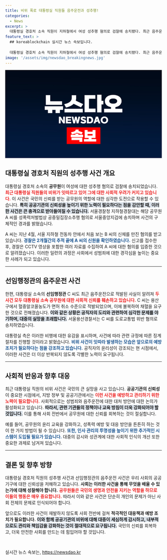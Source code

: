 ```yaml
---
title: 비위 폭로 대통령실 직원들 음주운전과 성추행!
categories:
  - News
excerpt: >
  대통령실 경호처 소속 직원이 지하철에서 여성 성추행 혐의로 검찰에 송치됐다. 최근 음주운전 적발에 이어 잇따른 비위가 드러나며, 정부 기관의 신뢰가 흔들리고 있다.
feature_text: >
  ## koreablockchain 실시간 뉴스 속보입니다.

  대통령실 경호처 소속 직원이 지하철에서 여성 성추행 혐의로 검찰에 송치됐다. 최근 음주운전 적발에 이어 잇따른 비위가 드러나며, 정부 기관의 신뢰가 흔들리고 있다.
image: '/assets/img/newsdao_breakingnews.jpg'
---
```


<p><img src="/assets/img/newsdao_breakingnews.jpg" alt="koreablockchain 속보" /></p>

<h2 data-ke-size="size26">대통령실 경호처 직원의 성추행 사건 개요</h2>

<p data-ke-size="size16">대통령실 경호처 소속의 <b>공무원</b>이 여성에 대한 성추행 혐의로 검찰에 송치되었습니다. <b><span style="color: #ee2323;">최근 대통령실 직원들의 비위가 잇따르고 있어 그에 대한 사회적 우려가 커지고 있습니다.</span></b> 이 사건은 국민의 신뢰를 받는 공무원의 역할에 대한 심각한 도전으로 작용할 수 있습니다. <b><span style="background-color: #21538527;">특히 공공기관의 신뢰성을 높이기 위한 노력이 필요하다는 점을 감안할 때, 이러한 사건은 큰 충격으로 받아들여질 수 있습니다.</span></b> 서울경찰청 지하철경찰대는 해당 공무원 A 씨를 성폭력처벌법상 공중밀집장소추행 혐의로 서울중앙지검에 송치하며 사건의 구체적인 경과를 밝혔습니다.</p>

<p data-ke-size="size16">A 씨는 지난 4월, 서울 지하철 전동차 안에서 처음 보는 B 씨의 신체를 만진 혐의를 받고 있습니다. <b><span style="color: #1a5490;">경찰은 2개월간의 추적 끝에 A 씨의 신원을 확인하였습니다.</span></b> 신고를 접수한 후, 경찰은 CCTV 영상을 포함한 여러 자료를 수집하여 A 씨에 대한 혐의를 입증한 것으로 알려졌습니다. 이러한 일련의 과정은 사회에서 성범죄에 대한 경각심을 높이는 중요한 사례가 되고 있습니다.</p>

<hr>

<h2 data-ke-size="size26">선임행정관의 음주운전 사건</h2>

<p data-ke-size="size16">한편, 대통령실 소속의 <b>선임행정관</b> C 씨도 최근 음주운전으로 적발된 사실이 알려져 <b><span style="color: #ee2323;">두 사건 모두 대통령실 소속 공무원에 대한 사회적 신뢰를 훼손하고 있습니다.</span></b> C 씨는 용산구에서 혈중알코올농도가 면허 취소 수준으로 적발되었으며, 이에 불복하여 채혈을 요구한 것으로 전해졌습니다. <b><span style="background-color: #21538527;">이와 같은 상황은 공직자의 도리와 관련하여 심각한 문제를 야기하며, 대중의 실망을 초래합니다.</span></b> 서울용산경찰서는 C 씨를 도로교통법 위반 혐의로 송치하였습니다.</p>

<p data-ke-size="size16">대통령실 측은 이러한 비행에 대한 유감을 표시하며, 사건에 따라 관련 규정에 따른 징계 절차를 진행할 것이라고 밝혔습니다. <b><span style="color: #1a5490;">비위 사건이 잇따라 발생하는 모습은 앞으로의 예방 조치가 필요하다는 점을 강조하고 있습니다.</span></b> 공직자의 윤리성이 강조되는 현 시점에서, 이러한 사건은 더 이상 반복되지 않도록 각별한 노력이 요구됩니다.</p>

<hr>

<h2 data-ke-size="size26">사회적 반응과 향후 대응</h2>

<p data-ke-size="size16">최근 대통령실 직원의 비위 사건은 국민의 큰 실망을 사고 있습니다. <b>공공기관의 신뢰성</b>이 중요한 시점에서, 지방 정부 및 공공기관에서는 <b><span style="color: #ee2323;">이런 사건을 예방하고 관리하기 위한 노력이 필요합니다.</span></b> 사회적으로는 성범죄와 음주운전에 대한 대처 방안에 대한 논의가 활성화되고 있습니다. <b><span style="background-color: #21538527;">따라서, 관련 기관들의 정책이나 교육 방침이 더욱 강화되어야 할 것입니다.</span></b> 이를 통해 사회 전반에서 공무원에 대한 신뢰를 회복하는 것이 절실합니다.</p>

<p data-ke-size="size16">예를 들어, 공무원의 윤리 교육을 강화하고, 성폭력 예방 및 대응 방안을 튼튼히 하는 것이 한 가지 방법이 될 수 있습니다. <b><span style="color: #1a5490;">또한, 인사 관리의 투명성을 높이기 위한 추가적인 시스템이 도입될 필요가 있습니다.</span></b> 대중의 감시와 성관계에 대한 사회적 인식의 개선 또한 중요한 과제로 남겨져 있습니다.</p>

<hr>

<h2 data-ke-size="size26">결론 및 향후 방향</h2>

<p data-ke-size="size16">대통령실 경호처 직원의 성추행 사건과 선임행정관의 음주운전 사건은 우리 사회의 공공 기구에 대한 신뢰성을 저해하고 있습니다. <b>사회는 이러한 사건을 통해 무엇을 배울 수 있는가에 대해 성찰해야 합니다.</b> <b><span style="color: #ee2323;">공무원들은 국민의 생명과 안전을 지키는 역할을 하므로 이들의 행동은 매우 중요합니다.</span></b> 따라서 이와 같은 사건은 단순히 개인의 문제가 아닌 사회 전체의 문제로 인식되어야 합니다.</p>

<p data-ke-size="size16">앞으로도 이러한 사건이 재발하지 않도록 사회 전반에 걸쳐 <b>적극적인 대응책과 예방 조치가 필요합니다.</b> <b><span style="background-color: #21538527;">이와 함께 공공기관의 비위에 대해 대중이 세심하게 감시하고, 내부적으로도 관리와 책임감을 강화하는 것이 절대적으로 요구됩니다.</span></b> 국민의 신뢰를 회복하고, 더욱 안전한 사회를 만드는 데 힘입어야 할 것입니다.</p> 

<p data-ke-size="size16">&nbsp;</p>
실시간 뉴스 속보는, <a href="https://newsdao.kr" rel="dofollow">https://newsdao.kr</a>



